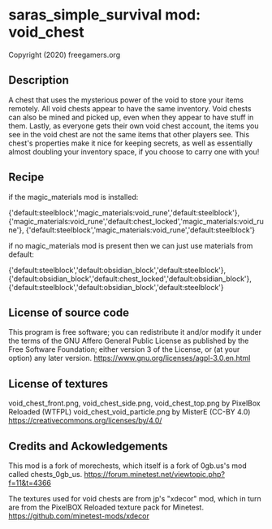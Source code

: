 saras_simple_survival mod: void_chest
=====================================
Copyright (2020) freegamers.org


Description
-------------------------------------
A chest that uses the mysterious power of the void to store your items remotely. All void chests appear to have the same inventory. Void chests can also be mined and picked up, even when they appear to have stuff in them. Lastly, as everyone gets their own void chest account, the items you see in the void chest are not the same items that other players see. This chest's properties make it nice for keeping secrets, as well as essentially almost doubling your inventory space, if you choose to carry one with you!


Recipe
-------------------------------------
if the magic_materials mod is installed:

{'default:steelblock','magic_materials:void_rune','default:steelblock'},
{'magic_materials:void_rune','default:chest_locked','magic_materials:void_rune'},
{'default:steelblock','magic_materials:void_rune','default:steelblock'}

if no magic_materials mod is present then we can just use materials from default:

{'default:steelblock','default:obsidian_block','default:steelblock'},
{'default:obsidian_block','default:chest_locked','default:obsidian_block'},
{'default:steelblock','default:obsidian_block','default:steelblock'}


License of source code
-------------------------------------
This program is free software; you can redistribute it and/or modify
it under the terms of the GNU Affero General Public License as published by
the Free Software Foundation; either version 3 of the License, or
(at your option) any later version.
https://www.gnu.org/licenses/agpl-3.0.en.html


License of textures
-------------------------------------
void_chest_front.png, void_chest_side.png, void_chest_top.png by PixelBox Reloaded (WTFPL)
void_chest_void_particle.png by MisterE (CC-BY 4.0) 
https://creativecommons.org/licenses/by/4.0/


Credits and Ackowledgements
-------------------------------------
This mod is a fork of morechests, which itself is a fork of 0gb.us's mod called chests_0gb_us.
https://forum.minetest.net/viewtopic.php?f=11&t=4366

The textures used for void chests are from jp's "xdecor" mod, which in turn are from the PixelBOX Reloaded texture pack for Minetest.
https://github.com/minetest-mods/xdecor